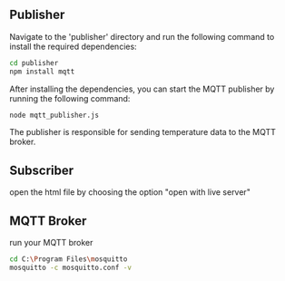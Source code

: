 
## Publisher

Navigate to the 'publisher' directory and run the following command to install the required dependencies:

```bash
cd publisher
npm install mqtt
```

After installing the dependencies, you can start the MQTT publisher by running the following command:
```bash
node mqtt_publisher.js
```

The publisher is responsible for sending temperature data to the MQTT broker.

## Subscriber
open the html file by choosing the option "open with live server"

## MQTT Broker
run your MQTT broker
```bash
cd C:\Program Files\mosquitto
mosquitto -c mosquitto.conf -v
```
